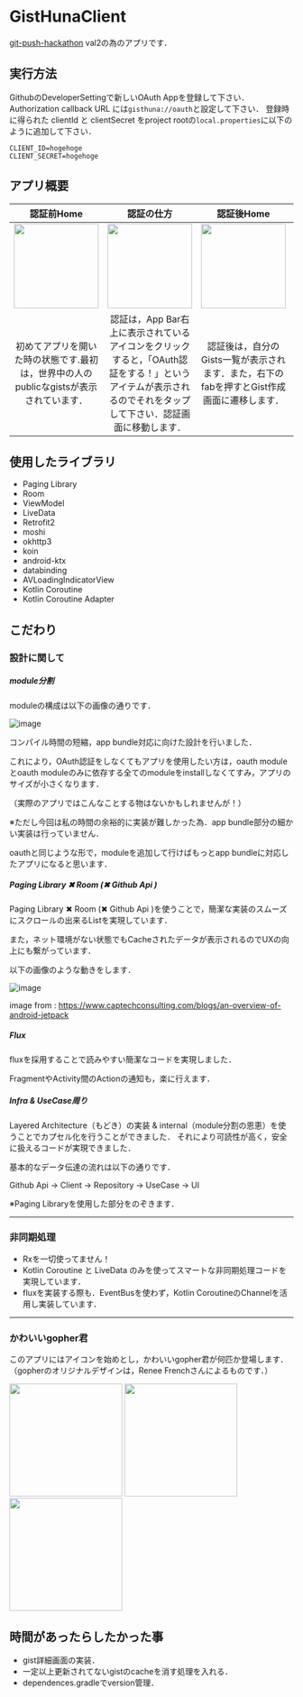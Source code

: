 # GistHunaClient

[git-push-hackathon](https://github.com/CyberAgent/git-push-hackathon) val2の為のアプリです．

## 実行方法

GithubのDeveloperSettingで新しいOAuth Appを登録して下さい．
Authorization callback URL には`gisthuna://oauth`と設定して下さい．
登録時に得られた clientId と clientSecret をproject rootの`local.properties`に以下のように追加して下さい．
```
CLIENT_ID=hogehoge
CLIENT_SECRET=hogehoge
```

## アプリ概要

| 認証前Home | 認証の仕方 | 認証後Home | Gist作成画面 |
|:-----------:|:------------:|:------------:|:----:|
| <img src="https://user-images.githubusercontent.com/16878520/47428189-7a01b580-d7cd-11e8-9be9-7fde24cb769c.png" width="150"> | <img src="https://user-images.githubusercontent.com/16878520/47428187-7706c500-d7cd-11e8-9a90-c84fff962640.png" width="150"> | <img src="https://user-images.githubusercontent.com/16878520/47428197-7f5f0000-d7cd-11e8-9009-c0d209c43450.png" width="150"> | <img src="https://user-images.githubusercontent.com/16878520/47428195-7cfca600-d7cd-11e8-9b68-10683d3eaea5.png" width="150"> |
| 初めてアプリを開いた時の状態です.最初は，世界中の人のpublicなgistsが表示されています． | 認証は，App Bar右上に表示されているアイコンをクリックすると，「OAuth認証をする！」というアイテムが表示されるのでそれをタップして下さい．認証画面に移動します． | 認証後は，自分のGists一覧が表示されます．また，右下のfabを押すとGist作成画面に遷移します． | Gistを投稿する事ができます．➕のついたボタンをタップする事で添付できるFile数を増やせます．内容の入力が終わり，投稿する際は，下の黄色のfabを押して下さい．|


## 使用したライブラリ
- Paging Library
- Room
- ViewModel
- LiveData
- Retrofit2
- moshi
- okhttp3
- koin
- android-ktx
- databinding
- AVLoadingIndicatorView
- Kotlin Coroutine
- Kotlin Coroutine Adapter

## こだわり

### 設計に関して

##### module分割

moduleの構成は以下の画像の通りです．

![image](https://user-images.githubusercontent.com/16878520/47433882-48441b00-d7dc-11e8-9791-999718ee8bfb.png)

コンパイル時間の短縮，app bundle対応に向けた設計を行いました．

これにより，OAuth認証をしなくてもアプリを使用したい方は，oauth moduleとoauth moduleのみに依存する全てのmoduleをinstallしなくてすみ，アプリのサイズが小さくなります．

（実際のアプリではこんなことする物はないかもしれませんが！）

※ただし今回は私の時間の余裕的に実装が難しかった為．app bundle部分の細かい実装は行っていません．

oauthと同じような形で，moduleを追加して行けばもっとapp bundleに対応したアプリになると思います．

##### Paging Library ✖ Room (✖ Github Api )

Paging Library ✖ Room (✖ Github Api )を使うことで，簡潔な実装のスムーズにスクロールの出来るListを実現しています．

また，ネット環境がない状態でもCacheされたデータが表示されるのでUXの向上にも繋がっています．

以下の画像のような動きをします．

![image](https://user-images.githubusercontent.com/16878520/47431375-a241e200-d7d6-11e8-9572-319b6823bdeb.png)

image from : https://www.captechconsulting.com/blogs/an-overview-of-android-jetpack

##### Flux

fluxを採用することで読みやすい簡潔なコードを実現しました．

FragmentやActivity間のActionの通知も，楽に行えます．

##### Infra & UseCase周り

Layered Architecture（もどき）の実装 & internal（module分割の恩恵）を使うことでカプセル化を行うことができました．
それにより可読性が高く，安全に扱えるコードが実現できました．

基本的なデータ伝達の流れは以下の通りです．

Github Api -> Client -> Repository -> UseCase -> UI

※Paging Libraryを使用した部分をのぞきます．

---
### 非同期処理
- Rxを一切使ってません！
- Kotlin Coroutine と LiveData のみを使ってスマートな非同期処理コードを実現しています．
- fluxを実装する際も．EventBusを使わず，Kotlin CoroutineのChannelを活用し実装しています．

---
### かわいいgopher君

このアプリにはアイコンを始めとし，かわいいgopher君が何匹か登場します．（gopherのオリジナルデザインは，Renee Frenchさんによるものです．）

<img src="https://user-images.githubusercontent.com/16878520/47426883-94399480-d7c9-11e8-8d23-45fb734e6e66.png" width="200">
<img src="https://user-images.githubusercontent.com/16878520/47427035-204bbc00-d7ca-11e8-9570-c0f29d1476e3.png" width="200">
<img src="https://user-images.githubusercontent.com/16878520/47427040-2477d980-d7ca-11e8-8a5f-c06606bd3eef.png" width="200">


## 時間があったらしたかった事

- gist詳細画面の実装．
- 一定以上更新されてないgistのcacheを消す処理を入れる．
- dependences.gradleでversion管理．
